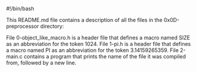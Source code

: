 #!/bin/bash

This README.md file contains a description of all the files in the 0x0D-preprocessor directory:

File 0-object_like_macro.h is a header file that defines a macro named SIZE as an abbreviation for the token 1024.
File 1-pi.h is a header file that defines a macro named PI as an abbreviation for the token 3.14159265359.
File 2-main.c contains a program that prints the name of the file it was compiled from, followed by a new line.

